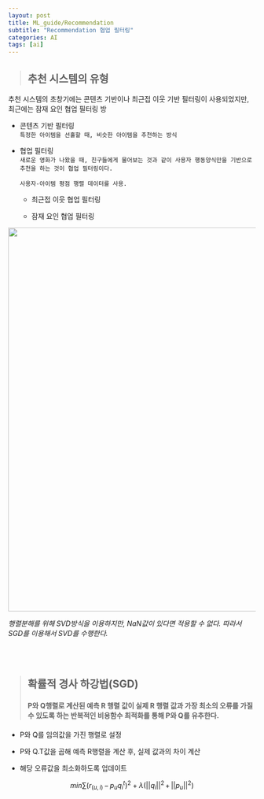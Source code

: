 ```yaml
---
layout: post
title: ML_guide/Recommendation
subtitle: "Recommendation 협업 필터링"
categories: AI
tags: [ai]
---
```



>## 추천 시스템의 유형   

추천 시스템의 초창기에는 콘텐츠 기반이나 최근접 이웃 기반 필터링이 사용되었지만, 최근에는 잠재 요인 협업 필터링 방 

- 콘텐츠 기반 필터링   
  `특정한 아이템을 선홀할 때, 비슷한 아이템을 추천하는 방식`

- 협업 필터링   
  `새로운 영화가 나왔을 때, 친구들에게 물어보는 것과 같이 사용자 행동양식만을 기반으로 추천을 하는 것이 협업 필터링이다.`   
  
  `사용자-아이템 평점 행렬 데이터를 사용.`   
  
  
  - 최근접 이웃 협업 필터링   
  
  - 잠재 요인 협업 필터링   

<img src="https://user-images.githubusercontent.com/52434993/108805939-adde8700-75e3-11eb-92b2-1fca106bc1bc.jpeg" width="780px">   


*행렬분해를 위해 SVD방식을 이용하지만, NaN값이 있다면 적용할 수 없다. 따라서 SGD를 이용해서 SVD를 수행한다.*   


<br><br>


>## 확률적 경사 하강법(SGD)   
>#### P와 Q행렬로 계산된 예측 R 행렬 값이 실제 R 행렬 값과 가장 최소의 오류를 가질 수 있도록 하는 반복적인 비용함수 최적화를 통해 P와 Q를 유추한다.   

- P와 Q를 임의값을 가진 행렬로 설정   

- P와 Q.T값을 곱해 예측 R행렬을 계산 후, 실제 값과의 차이 계산   

- 해당 오류값을 최소화하도록 업데이트   


$$
min\sum(r_{(u,i)}\,-\,p_uq_{i}^{t})^2\;+\; \lambda(||q_i||^2\,+\,||p_u||^2)
$$


<br><br>


